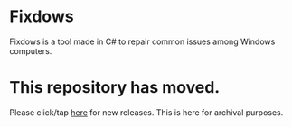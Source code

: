 # Fixdows
Fixdows is a tool made in C# to repair common issues among Windows computers.
# This repository has moved.
Please click/tap [here](https://github.com/Oxygemo/Fixdows) for new releases. This is here for archival purposes.
